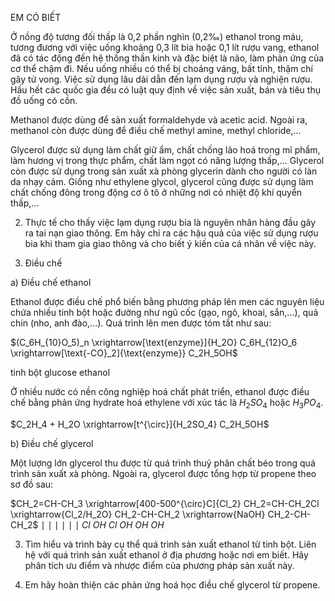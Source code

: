EM CÓ BIẾT

Ở nồng độ tương đối thấp là 0,2 phần nghìn (0,2‰) ethanol trong máu, tương đương với việc uống khoảng 0,3 lít bia hoặc 0,1 lít rượu vang, ethanol đã có tác động đến hệ thống thần kinh và đặc biệt là não, làm phản ứng của cơ thể chậm đi. Nếu uống nhiều có thể bị choáng váng, bất tỉnh, thậm chí gây tử vong. Việc sử dụng lâu dài dẫn đến lạm dụng rượu và nghiện rượu. Hầu hết các quốc gia đều có luật quy định về việc sản xuất, bán và tiêu thụ đồ uống có cồn.

Methanol được dùng để sản xuất formaldehyde và acetic acid. Ngoài ra, methanol còn được dùng để điều chế methyl amine, methyl chloride,...

Glycerol được sử dụng làm chất giữ ẩm, chất chống lão hoá trong mĩ phẩm, làm hương vị trong thực phẩm, chất làm ngọt có năng lượng thấp,... Glycerol còn được sử dụng trong sản xuất xà phòng glycerin dành cho người có làn da nhạy cảm. Giống như ethylene glycol, glycerol cũng được sử dụng làm chất chống đông trong động cơ ô tô ở những nơi có nhiệt độ khí quyển thấp,...

2. Thực tế cho thấy việc lạm dụng rượu bia là nguyên nhân hàng đầu gây ra tai nạn giao thông. Em hãy chỉ ra các hậu quả của việc sử dụng rượu bia khi tham gia giao thông và cho biết ý kiến của cá nhân về việc này.

2. Điều chế

a) Điều chế ethanol

Ethanol được điều chế phổ biến bằng phương pháp lên men các nguyên liệu chứa nhiều tinh bột hoặc đường như ngũ cốc (gạo, ngô, khoai, sắn,...), quả chín (nho, anh đào,...). Quá trình lên men được tóm tắt như sau:

$(C_6H_{10}O_5)_n \xrightarrow[\text{enzyme}]{H_2O} C_6H_{12}O_6 \xrightarrow[\text{-CO}_2]{\text{enzyme}} C_2H_5OH$

tinh bột                glucose               ethanol

Ở nhiều nước có nền công nghiệp hoá chất phát triển, ethanol được điều chế bằng phản ứng hydrate hoá ethylene với xúc tác là $H_2SO_4$ hoặc $H_3PO_4$.

$C_2H_4 + H_2O \xrightarrow[t^{\circ}]{H_2SO_4} C_2H_5OH$

b) Điều chế glycerol

Một lượng lớn glycerol thu được từ quá trình thuỷ phân chất béo trong quá trình sản xuất xà phòng. Ngoài ra, glycerol được tổng hợp từ propene theo sơ đồ sau:

$CH_2=CH-CH_3 \xrightarrow[400-500^{\circ}C]{Cl_2} CH_2=CH-CH_2Cl \xrightarrow{Cl_2/H_2O} CH_2-CH-CH_2 \xrightarrow{NaOH} CH_2-CH-CH_2$
                                                $\mid$ $\mid$ $\mid$                $\mid$ $\mid$ $\mid$
                                                $Cl$ $OH$ $Cl$                $OH$ $OH$ $OH$

3. Tìm hiểu và trình bày cụ thể quá trình sản xuất ethanol từ tinh bột. Liên hệ với quá trình sản xuất ethanol ở địa phương hoặc nơi em biết. Hãy phân tích ưu điểm và nhược điểm của phương pháp sản xuất này.

8. Em hãy hoàn thiện các phản ứng hoá học điều chế glycerol từ propene.